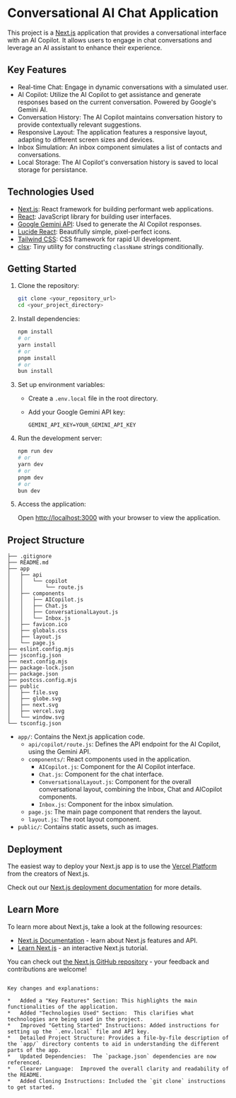 # Conversational AI Chat Application

This project is a [Next.js](https://nextjs.org) application that provides a conversational interface with an AI Copilot. It allows users to engage in chat conversations and leverage an AI assistant to enhance their experience.

## Key Features

*   Real-time Chat:  Engage in dynamic conversations with a simulated user.
*   AI Copilot:  Utilize the AI Copilot to get assistance and generate responses based on the current conversation. Powered by Google's Gemini AI.
*   Conversation History: The AI Copilot maintains conversation history to provide contextually relevant suggestions.
*   Responsive Layout:  The application features a responsive layout, adapting to different screen sizes and devices.
*   Inbox Simulation: An inbox component simulates a list of contacts and conversations.
*   Local Storage: The AI Copilot's conversation history is saved to local storage for persistance.

## Technologies Used

*   [Next.js](https://nextjs.org):  React framework for building performant web applications.
*   [React](https://react.dev/): JavaScript library for building user interfaces.
*   [Google Gemini API](https://ai.google.dev/): Used to generate the AI Copilot responses.
*   [Lucide React](https://lucide.dev/):  Beautifully simple, pixel-perfect icons.
*   [Tailwind CSS](https://tailwindcss.com/):  CSS framework for rapid UI development.
*   [clsx](https://github.com/lukeed/clsx):  Tiny utility for constructing `className` strings conditionally.

## Getting Started

1.  Clone the repository:

    ```bash
    git clone <your_repository_url>
    cd <your_project_directory>
    ```

2.  Install dependencies:

    ```bash
    npm install
    # or
    yarn install
    # or
    pnpm install
    # or
    bun install
    ```

3.  Set up environment variables:

    *   Create a `.env.local` file in the root directory.
    *   Add your Google Gemini API key:

        ```
        GEMINI_API_KEY=YOUR_GEMINI_API_KEY
        ```

4.  Run the development server:

    ```bash
    npm run dev
    # or
    yarn dev
    # or
    pnpm dev
    # or
    bun dev
    ```

5.  Access the application:

    Open [http://localhost:3000](http://localhost:3000) with your browser to view the application.

## Project Structure

```
├── .gitignore
├── README.md
├── app
│   ├── api
│   │   └── copilot
│   │       └── route.js
│   ├── components
│   │   ├── AICopilot.js
│   │   ├── Chat.js
│   │   ├── ConversationalLayout.js
│   │   └── Inbox.js
│   ├── favicon.ico
│   ├── globals.css
│   ├── layout.js
│   └── page.js
├── eslint.config.mjs
├── jsconfig.json
├── next.config.mjs
├── package-lock.json
├── package.json
├── postcss.config.mjs
├── public
│   ├── file.svg
│   ├── globe.svg
│   ├── next.svg
│   ├── vercel.svg
│   └── window.svg
└── tsconfig.json
```

*   `app/`: Contains the Next.js application code.
    *   `api/copilot/route.js`: Defines the API endpoint for the AI Copilot, using the Gemini API.
    *   `components/`:  React components used in the application.
        *   `AICopilot.js`:  Component for the AI Copilot interface.
        *   `Chat.js`:  Component for the chat interface.
        *   `ConversationalLayout.js`: Component for the overall conversational layout, combining the Inbox, Chat and AICopilot components.
        *   `Inbox.js`:  Component for the inbox simulation.
    *   `page.js`: The main page component that renders the layout.
    *   `layout.js`: The root layout component.
*   `public/`: Contains static assets, such as images.

## Deployment

The easiest way to deploy your Next.js app is to use the [Vercel Platform](https://vercel.com/new?utm_medium=default-template&filter=next.js&utm_source=create-next-app&utm_campaign=create-next-app-readme) from the creators of Next.js.

Check out our [Next.js deployment documentation](https://nextjs.org/docs/app/building-your-application/deploying) for more details.

## Learn More

To learn more about Next.js, take a look at the following resources:

*   [Next.js Documentation](https://nextjs.org/docs) - learn about Next.js features and API.
*   [Learn Next.js](https://nextjs.org/learn) - an interactive Next.js tutorial.

You can check out [the Next.js GitHub repository](https://github.com/vercel/next.js) - your feedback and contributions are welcome!
```

Key changes and explanations:

*   Added a "Key Features" Section: This highlights the main functionalities of the application.
*   Added "Technologies Used" Section:  This clarifies what technologies are being used in the project.
*   Improved "Getting Started" Instructions: Added instructions for setting up the `.env.local` file and API key.
*   Detailed Project Structure: Provides a file-by-file description of the `app/` directory contents to aid in understanding the different parts of the app.
*   Updated Dependencies:  The `package.json` dependencies are now referenced.
*   Clearer Language:  Improved the overall clarity and readability of the README.
*   Added Cloning Instructions: Included the `git clone` instructions to get started.